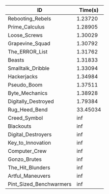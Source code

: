 |ID|Time(s)|
|-|-|
|Rebooting_Rebels|1.23720|
|Prime_Calculus|1.28905|
|Loose_Screws|1.30029|
|Grapevine_Squad|1.30792|
|The_ERROR_List|1.31762|
|Beasts|1.31833|
|Smalltalk_Dribble|1.33094|
|Hackerjacks|1.34984|
|Pseudo_Boom|1.37511|
|Byte_Mechanics|1.38928|
|Digitally_Destroyed|1.79384|
|Rug_Heed_Bend|33.45034|
|Creed_Symbol|inf|
|Blackouts|inf|
|Digital_Destroyers|inf|
|Key_to_Innovation|inf|
|Computer_Crew|inf|
|Gonzo_Brutes|inf|
|The_Hit_Blunders|inf|
|Artful_Maneuvers|inf|
|Pint_Sized_Benchwarmers|inf|

